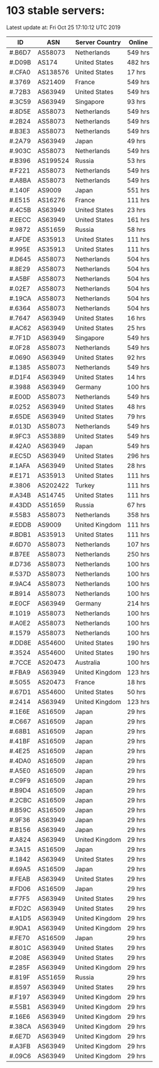 # 103 stable servers:

Latest update at: Fri Oct 25 17:10:12 UTC 2019

| ID | ASN | Server Country | Online |
| -- | --- | -------------- | ------ |
| #.B6D7 | AS58073 | Netherlands | 549 hrs |
| #.D09B | AS174 | United States | 482 hrs |
| #.CFA0 | AS138576 | United States | 17 hrs |
| #.3769 | AS21409 | France | 549 hrs |
| #.72B3 | AS63949 | United States | 549 hrs |
| #.3C59 | AS63949 | Singapore | 93 hrs |
| #.8D5E | AS58073 | Netherlands | 549 hrs |
| #.2B24 | AS58073 | Netherlands | 549 hrs |
| #.B3E3 | AS58073 | Netherlands | 549 hrs |
| #.2A79 | AS63949 | Japan | 49 hrs |
| #.903C | AS58073 | Netherlands | 549 hrs |
| #.B396 | AS199524 | Russia | 53 hrs |
| #.F221 | AS58073 | Netherlands | 549 hrs |
| #.A8BA | AS58073 | Netherlands | 549 hrs |
| #.140F | AS9009 | Japan | 551 hrs |
| #.E515 | AS16276 | France | 111 hrs |
| #.4C5B | AS63949 | United States | 23 hrs |
| #.EECC | AS63949 | United States | 161 hrs |
| #.9872 | AS51659 | Russia | 58 hrs |
| #.AFDE | AS35913 | United States | 111 hrs |
| #.995E | AS35913 | United States | 111 hrs |
| #.D645 | AS58073 | Netherlands | 504 hrs |
| #.8E29 | AS58073 | Netherlands | 504 hrs |
| #.A5BF | AS58073 | Netherlands | 504 hrs |
| #.02E7 | AS58073 | Netherlands | 504 hrs |
| #.19CA | AS58073 | Netherlands | 504 hrs |
| #.6364 | AS58073 | Netherlands | 504 hrs |
| #.7647 | AS63949 | United States | 16 hrs |
| #.AC62 | AS63949 | United States | 25 hrs |
| #.7F1D | AS63949 | Singapore | 549 hrs |
| #.0F28 | AS58073 | Netherlands | 549 hrs |
| #.0690 | AS63949 | United States | 92 hrs |
| #.1385 | AS58073 | Netherlands | 549 hrs |
| #.D1F4 | AS63949 | United States | 14 hrs |
| #.3988 | AS63949 | Germany | 100 hrs |
| #.E00D | AS58073 | Netherlands | 549 hrs |
| #.0252 | AS63949 | United States | 48 hrs |
| #.65DE | AS63949 | United States | 79 hrs |
| #.013D | AS58073 | Netherlands | 549 hrs |
| #.9FC3 | AS53889 | United States | 549 hrs |
| #.42A0 | AS63949 | Japan | 549 hrs |
| #.EC5D | AS63949 | United States | 296 hrs |
| #.1AFA | AS63949 | United States | 28 hrs |
| #.E171 | AS35913 | United States | 111 hrs |
| #.3806 | AS202422 | Turkey | 111 hrs |
| #.A34B | AS14745 | United States | 111 hrs |
| #.43DD | AS51659 | Russia | 67 hrs |
| #.55B3 | AS58073 | Netherlands | 358 hrs |
| #.EDDB | AS9009 | United Kingdom | 111 hrs |
| #.BDB1 | AS35913 | United States | 111 hrs |
| #.6D70 | AS58073 | Netherlands | 107 hrs |
| #.B7EE | AS58073 | Netherlands | 250 hrs |
| #.D736 | AS58073 | Netherlands | 100 hrs |
| #.537D | AS58073 | Netherlands | 100 hrs |
| #.9AC4 | AS58073 | Netherlands | 100 hrs |
| #.B914 | AS58073 | Netherlands | 100 hrs |
| #.E0CF | AS63949 | Germany | 214 hrs |
| #.1019 | AS58073 | Netherlands | 100 hrs |
| #.A0E2 | AS58073 | Netherlands | 100 hrs |
| #.1579 | AS58073 | Netherlands | 100 hrs |
| #.DD8E | AS54600 | United States | 190 hrs |
| #.3524 | AS54600 | United States | 190 hrs |
| #.7CCE | AS20473 | Australia | 100 hrs |
| #.FBA9 | AS63949 | United Kingdom | 123 hrs |
| #.5055 | AS20473 | France | 18 hrs |
| #.67D1 | AS54600 | United States | 50 hrs |
| #.2414 | AS63949 | United Kingdom | 123 hrs |
| #.1E6E | AS16509 | Japan | 29 hrs |
| #.C667 | AS16509 | Japan | 29 hrs |
| #.68B1 | AS16509 | Japan | 29 hrs |
| #.41BF | AS16509 | Japan | 29 hrs |
| #.4E25 | AS16509 | Japan | 29 hrs |
| #.4DA0 | AS16509 | Japan | 29 hrs |
| #.A5E0 | AS16509 | Japan | 29 hrs |
| #.C9F9 | AS16509 | Japan | 29 hrs |
| #.B9D4 | AS16509 | Japan | 29 hrs |
| #.2CBC | AS16509 | Japan | 29 hrs |
| #.B59C | AS16509 | Japan | 29 hrs |
| #.9F36 | AS63949 | Japan | 29 hrs |
| #.B156 | AS63949 | Japan | 29 hrs |
| #.A824 | AS63949 | United Kingdom | 29 hrs |
| #.3A15 | AS16509 | Japan | 29 hrs |
| #.1842 | AS63949 | United States | 29 hrs |
| #.69A5 | AS16509 | Japan | 29 hrs |
| #.FEAB | AS63949 | United States | 29 hrs |
| #.FD06 | AS16509 | Japan | 29 hrs |
| #.F7F5 | AS63949 | United States | 29 hrs |
| #.FD2C | AS63949 | United States | 29 hrs |
| #.A1D5 | AS63949 | United Kingdom | 29 hrs |
| #.9DA1 | AS63949 | United Kingdom | 29 hrs |
| #.FE70 | AS16509 | Japan | 29 hrs |
| #.801C | AS63949 | United States | 29 hrs |
| #.208E | AS63949 | United States | 29 hrs |
| #.285F | AS63949 | United Kingdom | 29 hrs |
| #.819F | AS51659 | Russia | 29 hrs |
| #.8597 | AS63949 | United States | 29 hrs |
| #.F197 | AS63949 | United Kingdom | 29 hrs |
| #.55B1 | AS63949 | United Kingdom | 29 hrs |
| #.16E6 | AS63949 | United Kingdom | 29 hrs |
| #.38CA | AS63949 | United Kingdom | 29 hrs |
| #.6E7D | AS63949 | United Kingdom | 29 hrs |
| #.A3FB | AS63949 | United Kingdom | 29 hrs |
| #.09C6 | AS63949 | United Kingdom | 29 hrs |

